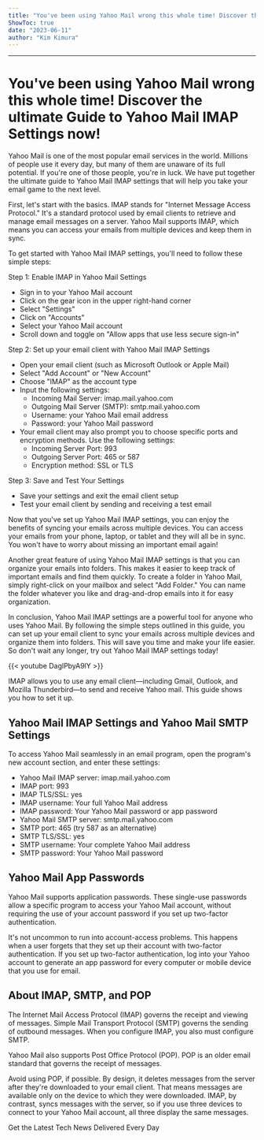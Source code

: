 ```yaml
---
title: "You've been using Yahoo Mail wrong this whole time! Discover the ultimate Guide to Yahoo Mail IMAP Settings now!"
ShowToc: true 
date: "2023-06-11"
author: "Kim Kimura"
---
```

*****
# You've been using Yahoo Mail wrong this whole time! Discover the ultimate Guide to Yahoo Mail IMAP Settings now!

Yahoo Mail is one of the most popular email services in the world. Millions of people use it every day, but many of them are unaware of its full potential. If you're one of those people, you're in luck. We have put together the ultimate guide to Yahoo Mail IMAP settings that will help you take your email game to the next level.

First, let's start with the basics. IMAP stands for "Internet Message Access Protocol." It's a standard protocol used by email clients to retrieve and manage email messages on a server. Yahoo Mail supports IMAP, which means you can access your emails from multiple devices and keep them in sync.

To get started with Yahoo Mail IMAP settings, you'll need to follow these simple steps:

Step 1: Enable IMAP in Yahoo Mail Settings
- Sign in to your Yahoo Mail account
- Click on the gear icon in the upper right-hand corner
- Select "Settings"
- Click on "Accounts"
- Select your Yahoo Mail account
- Scroll down and toggle on "Allow apps that use less secure sign-in"

Step 2: Set up your email client with Yahoo Mail IMAP Settings 
- Open your email client (such as Microsoft Outlook or Apple Mail)
- Select "Add Account" or "New Account"
- Choose "IMAP" as the account type 
- Input the following settings:
   - Incoming Mail Server: imap.mail.yahoo.com
   - Outgoing Mail Server (SMTP): smtp.mail.yahoo.com
   - Username: your Yahoo Mail email address
   - Password: your Yahoo Mail password
- Your email client may also prompt you to choose specific ports and encryption methods. Use the following settings:
    - Incoming Server Port: 993
    - Outgoing Server Port: 465 or 587
    - Encryption method: SSL or TLS

Step 3: Save and Test Your Settings
- Save your settings and exit the email client setup
- Test your email client by sending and receiving a test email

Now that you've set up Yahoo Mail IMAP settings, you can enjoy the benefits of syncing your emails across multiple devices. You can access your emails from your phone, laptop, or tablet and they will all be in sync. You won't have to worry about missing an important email again!

Another great feature of using Yahoo Mail IMAP settings is that you can organize your emails into folders. This makes it easier to keep track of important emails and find them quickly. To create a folder in Yahoo Mail, simply right-click on your mailbox and select "Add Folder." You can name the folder whatever you like and drag-and-drop emails into it for easy organization.

In conclusion, Yahoo Mail IMAP settings are a powerful tool for anyone who uses Yahoo Mail. By following the simple steps outlined in this guide, you can set up your email client to sync your emails across multiple devices and organize them into folders. This will save you time and make your life easier. So don't wait any longer, try out Yahoo Mail IMAP settings today!

{{< youtube DaglPbyA9lY >}} 




IMAP allows you to use any email client—including Gmail, Outlook, and Mozilla Thunderbird—to send and receive Yahoo mail. This guide shows you how to set it up.

 
##   Yahoo Mail IMAP Settings and Yahoo Mail SMTP Settings  
 

To access Yahoo Mail seamlessly in an email program, open the program's new account section, and enter these settings:

 
- Yahoo Mail IMAP server: imap.mail.yahoo.com
 - IMAP port: 993
 - IMAP TLS/SSL: yes
 - IMAP username: Your full Yahoo Mail address
 - IMAP password: Your Yahoo Mail password or app password
 - Yahoo Mail SMTP server: smtp.mail.yahoo.com
 - SMTP port: 465 (try 587 as an alternative)
 - SMTP TLS/SSL: yes
 - SMTP username: Your complete Yahoo Mail address
 - SMTP password: Your Yahoo Mail password

 
##   Yahoo Mail App Passwords  
 

Yahoo Mail supports application passwords. These single-use passwords allow a specific program to access your Yahoo Mail account, without requiring the use of your account password if you set up two-factor authentication.

 

It's not uncommon to run into account-access problems. This happens when a user forgets that they set up their account with two-factor authentication. If you set up two-factor authentication, log into your Yahoo account to generate an app password for every computer or mobile device that you use for email.

 
##   About IMAP, SMTP, and POP  
 

The Internet Mail Access Protocol (IMAP) governs the receipt and viewing of messages. Simple Mail Transport Protocol (SMTP) governs the sending of outbound messages. When you configure IMAP, you also must configure SMTP.

 

Yahoo Mail also supports Post Office Protocol (POP). POP is an older email standard that governs the receipt of messages.

 
Avoid using POP, if possible. By design, it deletes messages from the server after they're downloaded to your email client. That means messages are available only on the device to which they were downloaded. IMAP, by contrast, syncs messages with the server, so if you use three devices to connect to your Yahoo Mail account, all three display the same messages.
 

Get the Latest Tech News Delivered Every Day




